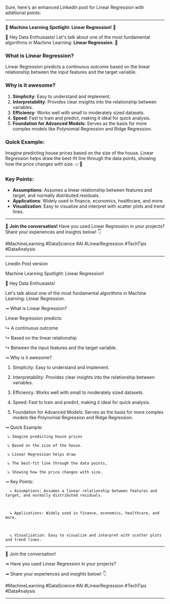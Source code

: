 Sure, here's an enhanced LinkedIn post for Linear Regression with additional points:

---

🚀 **Machine Learning Spotlight: Linear Regression!** 🚀

👋 Hey Data Enthusiasts! Let's talk about one of the most fundamental algorithms in Machine Learning: **Linear Regression**. 🌟

### What is Linear Regression?
Linear Regression predicts a continuous outcome based on the linear relationship between the input features and the target variable.

### Why is it awesome?
1. **Simplicity**: Easy to understand and implement.
2. **Interpretability**: Provides clear insights into the relationship between variables.
3. **Efficiency**: Works well with small to moderately sized datasets.
4. **Speed**: Fast to train and predict, making it ideal for quick analysis.
5. **Foundation for Advanced Models**: Serves as the basis for more complex models like Polynomial Regression and Ridge Regression.

### Quick Example:
Imagine predicting house prices based on the size of the house. Linear Regression helps draw the best-fit line through the data points, showing how the price changes with size. 📈🏡

### Key Points:
- **Assumptions**: Assumes a linear relationship between features and target, and normally distributed residuals.
- **Applications**: Widely used in finance, economics, healthcare, and more.
- **Visualization**: Easy to visualize and interpret with scatter plots and trend lines.

---

🔗 **Join the conversation!**
Have you used Linear Regression in your projects? Share your experiences and insights below! 👇

#MachineLearning #DataScience #AI #LinearRegression #TechTips #DataAnalysis

---


LinedIn Post version

Machine Learning Spotlight: Linear Regression!



👋 Hey Data Enthusiasts! 



Let's talk about one of the most fundamental algorithms in Machine Learning: Linear Regression.



➞ What is Linear Regression?



Linear Regression predicts:

   ↳  A continuous outcome 

   ↳  Based on the linear relationship 

   ↳  Between the input features and the target variable.



➞ Why is it awesome?



1. Simplicity: Easy to understand and implement.



2. Interpretability: Provides clear insights into the relationship between variables.



3. Efficiency: Works well with small to moderately sized datasets.



4. Speed: Fast to train and predict, making it ideal for quick analysis.



5. Foundation for Advanced Models: Serves as the basis for more complex models like Polynomial Regression and Ridge Regression.







➞ Quick Example:

     ↳ Imagine predicting house prices 

     ↳ Based on the size of the house. 

     ↳ Linear Regression helps draw 

     ↳ The best-fit line through the data points, 

     ↳ Showing how the price changes with size.



➞ Key Points:



      ↳ Assumptions: Assumes a linear relationship between features and target, and normally distributed residuals.

      

      ↳ Applications: Widely used in finance, economics, healthcare, and more.



      ↳ Visualization: Easy to visualize and interpret with scatter plots and trend lines.



_________________________________________________________



🔗 Join the conversation!



➟   Have you used Linear Regression in your projects?



➟   Share your experiences and insights below! 👇



#MachineLearning #DataScience #AI #LinearRegression #TechTips #DataAnalysis



________________________________________________________